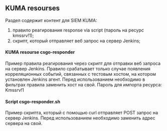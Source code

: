## KUMA resourses
Раздел содержит контент для SIEM KUMA:
1. правило реагирования response via script (пароль на ресурс kmssrv!1);
2. скрипт, который отправляет веб запрос на сервер Jenkins;
#### KUMA resourse csgo-responder
Пример правила реагирования через скрипт для отправки веб запроса на сервер Jenkins. 
Правило срабатывает только случае появления корреляционных событий, связанных с тестовым хостом, на котором установлен Jenkins агент. Перед использованием необходимо в фильтрах правила заменить хост на свой.
Пароль для импорта ресурса: Kmssrv!1
#### Script csgo-responder.sh
Пример скрипта, который с помощью curl отправляет POST запрос на сервер Jenkins. Перед использованием необходимо заменить адрес сервера на свой.

